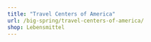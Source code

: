 ```yaml
---
title: "Travel Centers of America"
url: /big-spring/travel-centers-of-america/
shop: Lebensmittel
---
```

